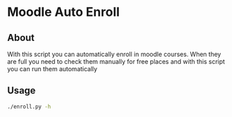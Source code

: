 # Moodle Auto Enroll

## About

With this script you can automatically enroll in moodle courses.
When they are full you need to check them manually for free places and with this script you can run them automatically

## Usage
```bash
./enroll.py -h
```